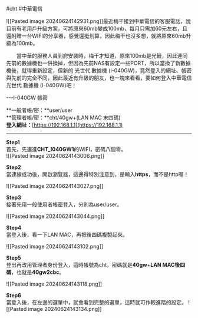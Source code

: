 #cht #中華電信

![[Pasted image 20240624142931.png]]最近梅干接到中華電信的客服電話，說目前有老用戶升級方案，可將原來60mb變成100mb，每月只需加60元左右，且還附贈一台WIFI的分享器，感覺還挺划算，因此梅干也沒多想，就將原來60mb升級為100mb。

  當中華的服務人員到府安裝時，梅干才知道，原來100mb是光籤，因此連同先前的數據機也一併換掉，但因為先前NAS有設定一些PORT，所以當換了新數據機後，就得重新設定，但新的 光世代 數據機 (I-040GW)，竟然登入的網址、帳密與先前的完全不同，因此最近有升級的朋友，也一塊來看看，要如何登入中華電信光世代 數據機 (I-040GW)吧！

---I-040GW 帳密

**一般者帳/密：**user/user  
**管理者帳/密：**cht/40gw+(LAN MAC 末四碼)  
**登入網址：**[https://192.168.1.1](https://192.168.1.1)

---

**Step1**  
首先，先連進**CHT_I040GW1**的WIFI，密碼八個零。  
![[Pasted image 20240624143006.png]]

**Step2**  
當連線成功後，開啟瀏覽器，這邊得特別注意到，是輸入**https**，而不是http喔！

![[Pasted image 20240624143027.png]]

**Step3**  
接著先用一般使用者帳密登入，分別為user/user。

![[Pasted image 20240624143044.png]]

**Step4**  
當登入後，看一下LAN MAC，再把後四碼複製起來。

![[Pasted image 20240624143102.png]]

**Step5**  
登出再改用管理者身份登入，這時帳號為cht，密碼就是**40gw**+**LAN MAC後四碼**，也就是**40gw2cbc**。

![[Pasted image 20240624143118.png]]


**Step6**  
當登入後，在左邊的選單中，就會看到完整的選單，這時就可作較進階的設定。
![[Pasted image 20240624143134.png]]
